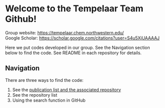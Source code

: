 # Welcome to the Tempelaar Team Github!
Group website: https://tempelaar.chem.northwestern.edu/  
Google Scholar: https://scholar.google.com/citations?user=S4u5XjUAAAAJ

Here we put codes developed in our group. See the Navigation section below to find the code. See README in each repository for details.

## Navigation
There are three ways to find the code: 
1. See the [publication list and the associated repository](publication.md)
1. See the repository list
1. Using the search function in GitHub
